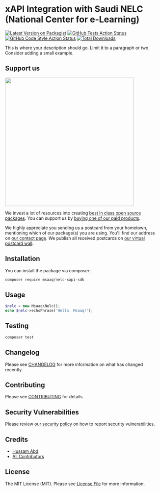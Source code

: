 # xAPI Integration with Saudi NELC (National Center for e-Learning)

[![Latest Version on Packagist](https://img.shields.io/packagist/v/msaaq/nelc-xapi-sdk.svg?style=flat-square)](https://packagist.org/packages/msaaq/nelc-xapi-sdk)
[![GitHub Tests Action Status](https://img.shields.io/github/workflow/status/msaaq/nelc-xapi-sdk/run-tests?label=tests)](https://github.com/msaaq/nelc-xapi-sdk/actions?query=workflow%3Arun-tests+branch%3Amain)
[![GitHub Code Style Action Status](https://img.shields.io/github/workflow/status/msaaq/nelc-xapi-sdk/Fix%20PHP%20code%20style%20issues?label=code%20style)](https://github.com/msaaq/nelc-xapi-sdk/actions?query=workflow%3A"Fix+PHP+code+style+issues"+branch%3Amain)
[![Total Downloads](https://img.shields.io/packagist/dt/msaaq/nelc-xapi-sdk.svg?style=flat-square)](https://packagist.org/packages/msaaq/nelc-xapi-sdk)

This is where your description should go. Limit it to a paragraph or two. Consider adding a small example.

## Support us

[<img src="https://github-ads.s3.eu-central-1.amazonaws.com/nelc-laravel-integration.jpg?t=1" width="419px" />](https://spatie.be/github-ad-click/nelc-laravel-integration)

We invest a lot of resources into creating [best in class open source packages](https://spatie.be/open-source). You can support us by [buying one of our paid products](https://spatie.be/open-source/support-us).

We highly appreciate you sending us a postcard from your hometown, mentioning which of our package(s) you are using. You'll find our address on [our contact page](https://spatie.be/about-us). We publish all received postcards on [our virtual postcard wall](https://spatie.be/open-source/postcards).

## Installation

You can install the package via composer:

```bash
composer require msaaq/nelc-xapi-sdk
```

## Usage

```php
$nelc = new Msaaq\Nelc();
echo $nelc->echoPhrase('Hello, Msaaq!');
```

## Testing

```bash
composer test
```

## Changelog

Please see [CHANGELOG](CHANGELOG.md) for more information on what has changed recently.

## Contributing

Please see [CONTRIBUTING](CONTRIBUTING.md) for details.

## Security Vulnerabilities

Please review [our security policy](../../security/policy) on how to report security vulnerabilities.

## Credits

- [Hussam Abd](https://github.com/hussam3bd)
- [All Contributors](../../contributors)

## License

The MIT License (MIT). Please see [License File](LICENSE.md) for more information.
